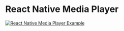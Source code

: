 # React Native Media Player

[![React Native Media Player Example](https://img.youtube.com/vi/LfpU37KYxeA/0.jpg)](https://www.youtube.com/watch?v=LfpU37KYxeA)
